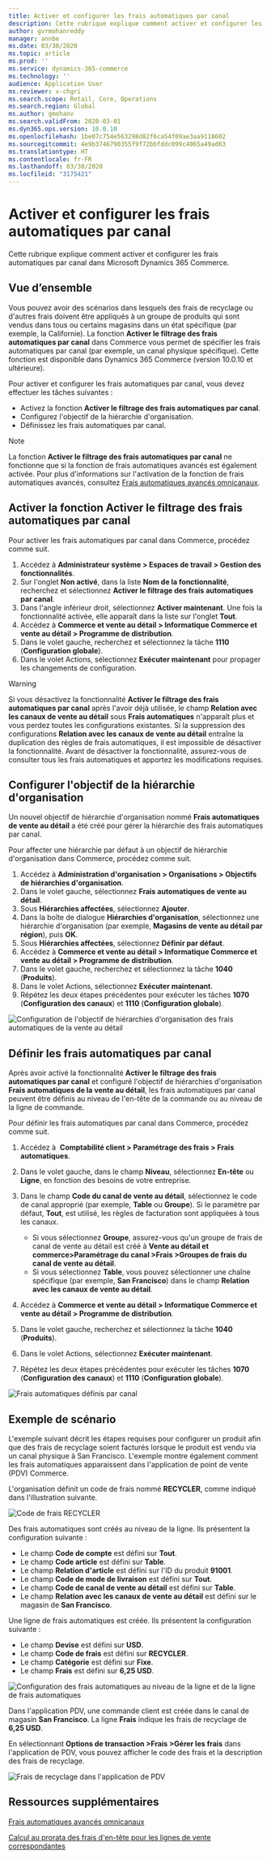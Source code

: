 ```yaml
---
title: Activer et configurer les frais automatiques par canal
description: Cette rubrique explique comment activer et configurer les frais automatiques par canal dans Microsoft Dynamics 365 Commerce.
author: gvrmohanreddy
manager: annbe
ms.date: 03/30/2020
ms.topic: article
ms.prod: ''
ms.service: dynamics-365-commerce
ms.technology: ''
audience: Application User
ms.reviewer: v-chgri
ms.search.scope: Retail, Core, Operations
ms.search.region: Global
ms.author: gmohanv
ms.search.validFrom: 2020-03-01
ms.dyn365.ops.version: 10.0.10
ms.openlocfilehash: 1be07c754e563298d82f6ca54f09ae3aa9118602
ms.sourcegitcommit: 4e9b3746790355f9f72bbfddc099c4065a49ad63
ms.translationtype: HT
ms.contentlocale: fr-FR
ms.lasthandoff: 03/30/2020
ms.locfileid: "3175421"
---
```

# <a name="enable-and-configure-auto-charges-by-channel"></a>Activer et configurer les frais automatiques par canal

Cette rubrique explique comment activer et configurer les frais automatiques par canal dans Microsoft Dynamics 365 Commerce.

## <a name="overview"></a>Vue d’ensemble

Vous pouvez avoir des scénarios dans lesquels des frais de recyclage ou d'autres frais doivent être appliqués à un groupe de produits qui sont vendus dans tous ou certains magasins dans un état spécifique (par exemple, la Californie). La fonction **Activer le filtrage des frais automatiques par canal** dans Commerce vous permet de spécifier les frais automatiques par canal (par exemple, un canal physique spécifique). Cette fonction est disponible dans Dynamics 365 Commerce (version 10.0.10 et ultérieure).

Pour activer et configurer les frais automatiques par canal, vous devez effectuer les tâches suivantes :

- Activez la fonction **Activer le filtrage des frais automatiques par canal**.
- Configurez l'objectif de la hiérarchie d'organisation.
- Définissez les frais automatiques par canal.

> [!NOTE]
> La fonction **Activer le filtrage des frais automatiques par canal** ne fonctionne que si la fonction de frais automatiques avancés est également activée. Pour plus d'informations sur l'activation de la fonction de frais automatiques avancés, consultez [Frais automatiques avancés omnicanaux](omni-auto-charges.md).

## <a name="turn-on-the-enable-filter-auto-charges-by-channel-feature"></a>Activer la fonction Activer le filtrage des frais automatiques par canal

Pour activer les frais automatiques par canal dans Commerce, procédez comme suit.

1. Accédez à **Administrateur système \> Espaces de travail \> Gestion des fonctionnalités**.
1. Sur l'onglet **Non activé**, dans la liste **Nom de la fonctionnalité**, recherchez et sélectionnez **Activer le filtrage des frais automatiques par canal**.
1. Dans l'angle inférieur droit, sélectionnez **Activer maintenant**. Une fois la fonctionnalité activée, elle apparaît dans la liste sur l'onglet **Tout**.
1. Accédez à **Commerce et vente au détail \> Informatique Commerce et vente au détail \> Programme de distribution**.
1. Dans le volet gauche, recherchez et sélectionnez la tâche **1110** (**Configuration globale**).
1. Dans le volet Actions, sélectionnez **Exécuter maintenant** pour propager les changements de configuration.

> [!WARNING]
> Si vous désactivez la fonctionnalité **Activer le filtrage des frais automatiques par canal** après l'avoir déjà utilisée, le champ **Relation avec les canaux de vente au détail** sous **Frais automatiques** n'apparaît plus et vous perdez toutes les configurations existantes. Si la suppression des configurations **Relation avec les canaux de vente au détail** entraîne la duplication des règles de frais automatiques, il est impossible de désactiver la fonctionnalité. Avant de désactiver la fonctionnalité, assurez-vous de consulter tous les frais automatiques et apportez les modifications requises.

## <a name="configure-the-organization-hierarchy-purpose"></a>Configurer l'objectif de la hiérarchie d'organisation

Un nouvel objectif de hiérarchie d'organisation nommé **Frais automatiques de vente au détail** a été créé pour gérer la hiérarchie des frais automatiques par canal.

Pour affecter une hiérarchie par défaut à un objectif de hiérarchie d'organisation dans Commerce, procédez comme suit.
        
1. Accédez à **Administration d'organisation \> Organisations \> Objectifs de hiérarchies d'organisation**.
1. Dans le volet gauche, sélectionnez **Frais automatiques de vente au détail**.
1. Sous **Hiérarchies affectées**, sélectionnez **Ajouter**.
1. Dans la boîte de dialogue **Hiérarchies d'organisation**, sélectionnez une hiérarchie d'organisation (par exemple, **Magasins de vente au détail par région**), puis **OK**.
1. Sous **Hiérarchies affectées**, sélectionnez **Définir par défaut**.
1. Accédez à **Commerce et vente au détail \> Informatique Commerce et vente au détail \> Programme de distribution**.
1. Dans le volet gauche, recherchez et sélectionnez la tâche **1040** (**Produits**).
1. Dans le volet Actions, sélectionnez **Exécuter maintenant**.
1. Répétez les deux étapes précédentes pour exécuter les tâches **1070** (**Configuration des canaux**) et **1110** (**Configuration globale**).

![Configuration de l'objectif de hiérarchies d'organisation des frais automatiques de la vente au détail](media/Auto-charges-org-hierarchy-purpose.png)

## <a name="define-auto-charges-by-channel"></a>Définir les frais automatiques par canal

Après avoir activé la fonctionnalité **Activer le filtrage des frais automatiques par canal** et configuré l'objectif de hiérarchies d'organisation **Frais automatiques de la vente au détail**, les frais automatiques par canal peuvent être définis au niveau de l'en-tête de la commande ou au niveau de la ligne de commande.

Pour définir les frais automatiques par canal dans Commerce, procédez comme suit.

1. Accédez à  **Comptabilité client \> Paramétrage des frais \> Frais automatiques**.
1. Dans le volet gauche, dans le champ **Niveau**, sélectionnez **En-tête** ou **Ligne**, en fonction des besoins de votre entreprise.
1. Dans le champ **Code du canal de vente au détail**, sélectionnez le code de canal approprié (par exemple, **Table** ou **Groupe**). Si le paramètre par défaut, **Tout**, est utilisé, les règles de facturation sont appliquées à tous les canaux.

    - Si vous sélectionnez **Groupe**, assurez-vous qu'un groupe de frais de canal de vente au détail est créé à **Vente au détail et commerce\>Paramétrage du canal \>Frais \>Groupes de frais du canal de vente au détail**.
    - Si vous sélectionnez **Table**, vous pouvez sélectionner une chaîne spécifique (par exemple, **San Francisco**) dans le champ **Relation avec les canaux de vente au détail**.

1. Accédez à **Commerce et vente au détail \> Informatique Commerce et vente au détail \> Programme de distribution**.
1. Dans le volet gauche, recherchez et sélectionnez la tâche **1040** (**Produits**).
1. Dans le volet Actions, sélectionnez **Exécuter maintenant**.
1. Répétez les deux étapes précédentes pour exécuter les tâches **1070** (**Configuration des canaux**) et **1110** (**Configuration globale**).
    
![Frais automatiques définis par canal](media/Auto-charges-line-charge-by-channel.png)

## <a name="example-scenario"></a>Exemple de scénario

L'exemple suivant décrit les étapes requises pour configurer un produit afin que des frais de recyclage soient facturés lorsque le produit est vendu via un canal physique à San Francisco. L'exemple montre également comment les frais automatiques apparaissent dans l'application de point de vente (PDV) Commerce.

L'organisation définit un code de frais nommé **RECYCLER**, comme indiqué dans l'illustration suivante.

![Code de frais RECYCLER](media/Auto-charges-charge-code.png)

Des frais automatiques sont créés au niveau de la ligne. Ils présentent la configuration suivante :

- Le champ **Code de compte** est défini sur **Tout**.
- Le champ **Code article** est défini sur **Table**.
- Le champ **Relation d'article** est défini sur l'ID du produit **91001**.
- Le champ **Code de mode de livraison** est défini sur **Tout**.
- Le champ **Code de canal de vente au détail** est défini sur **Table**.
- Le champ **Relation avec les canaux de vente au détail** est défini sur le magasin de **San Francisco**.

Une ligne de frais automatiques est créée. Ils présentent la configuration suivante :

- Le champ **Devise** est défini sur **USD**.
- Le champ **Code de frais** est défini sur **RECYCLER**.
- Le champ **Catégorie** est défini sur **Fixe**.
- Le champ **Frais** est défini sur **6,25 USD**.

![Configuration des frais automatiques au niveau de la ligne et de la ligne de frais automatiques](media/Auto-charges-recyclingfee-line-fee.png)

Dans l'application PDV, une commande client est créée dans le canal de magasin **San Francisco**. La ligne **Frais** indique les frais de recyclage de **6,25 USD**.

En sélectionnant **Options de transaction \>Frais \>Gérer les frais** dans l'application de PDV, vous pouvez afficher le code des frais et la description des frais de recyclage.

![Frais de recyclage dans l'application de PDV](media/pos-auto-charges-recyclingfee-line-fee.png)

## <a name="additional-resources"></a>Ressources supplémentaires

[Frais automatiques avancés omnicanaux](omni-auto-charges.md)

[Calcul au prorata des frais d'en-tête pour les lignes de vente correspondantes](pro-rate-charges-matching-lines.md)
